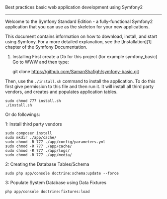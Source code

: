 Best practices basic web application development using Symfony2

----------------------------------
Welcome to the Symfony Standard Edition - a fully-functional Symfony2
application that you can use as the skeleton for your new applications.

This document contains information on how to download, install, and start
using Symfony. For a more detailed explanation, see the [Installation][1]
chapter of the Symfony Documentation.

1) Installing
First create a Db for this project (for example symfony_basic)
Go to WWW and then type:

    git clone https://github.com/SamanShafigh/symfony-basic.git

Then, use the `./install.sh` command to install the application. To do this first give
permission to this file and then run it. It will install all third party vendors, and
creates and populates application tables.

    sudo chmod 777 install.sh
    ./install.sh

Or do followings:

1: Install third party vendors

    sudo composer install
    sudo mkdir ./app/cache/
    sudo chmod -R 777 ./app/config/parameters.yml
    sudo chmod -R 777 ./app/cache/
    sudo chmod -R 777 ./app/logs/
    sudo chmod -R 777 ./app/media/
    
2: Creating the Database Tables/Schema

    sudo php app/console doctrine:schema:update --force

3: Populate System Database using Data Fixtures

    php app/console doctrine:fixtures:load
